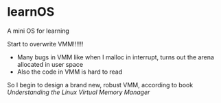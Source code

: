 # learnOS
A mini OS for learning

Start to overwrite VMM!!!!!!
* Many bugs in VMM like when I malloc in interrupt, turns out the arena allocated in user space
* Also the code in VMM is hard to read

So I begin to design a brand new, robust VMM, according to book *Understanding the Linux Virtual Memory Manager*
